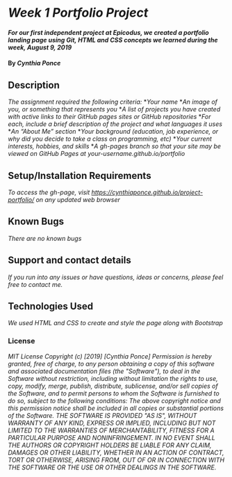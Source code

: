 # _Week 1 Portfolio Project_

#### _For our first independent project at Epicodus, we created a portfolio landing page using Git, HTML and CSS concepts we learned during the week, August 9, 2019_

#### By _**Cynthia Ponce**_

## Description

_The assignment required the following criteria:_
*_Your name_
*_An image of you, or something that represents you_
*_A list of projects you have created with active links to their GitHub pages sites or GitHub repositories_
*_For each, include a brief description of the project and what languages it uses_
*_An “About Me” section_
*_Your background (education, job experience, or why did you decide to take a class on programming, etc)_
*_Your current interests, hobbies, and skills_
*_A gh-pages branch so that your site may be viewed on GitHub Pages at your-username.github.io/portfolio_

## Setup/Installation Requirements
_To access the gh-page, visit https://cynthiaponce.github.io/project-portfolio/ on any updated web browser_

## Known Bugs
_There are no known bugs_

## Support and contact details
_If you run into any issues or have questions, ideas or concerns, please feel free to contact me._

## Technologies Used
_We used HTML and CSS to create and style the page along with Bootstrap_

### License
_MIT License
Copyright (c) [2019] [Cynthia Ponce]
Permission is hereby granted, free of charge, to any person obtaining a copy
of this software and associated documentation files (the "Software"), to deal
in the Software without restriction, including without limitation the rights
to use, copy, modify, merge, publish, distribute, sublicense, and/or sell
copies of the Software, and to permit persons to whom the Software is
furnished to do so, subject to the following conditions:
The above copyright notice and this permission notice shall be included in all
copies or substantial portions of the Software.
THE SOFTWARE IS PROVIDED "AS IS", WITHOUT WARRANTY OF ANY KIND, EXPRESS OR
IMPLIED, INCLUDING BUT NOT LIMITED TO THE WARRANTIES OF MERCHANTABILITY,
FITNESS FOR A PARTICULAR PURPOSE AND NONINFRINGEMENT. IN NO EVENT SHALL THE
AUTHORS OR COPYRIGHT HOLDERS BE LIABLE FOR ANY CLAIM, DAMAGES OR OTHER
LIABILITY, WHETHER IN AN ACTION OF CONTRACT, TORT OR OTHERWISE, ARISING FROM,
OUT OF OR IN CONNECTION WITH THE SOFTWARE OR THE USE OR OTHER DEALINGS IN THE
SOFTWARE._
